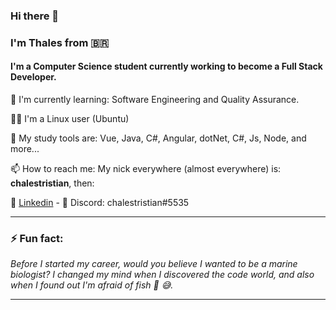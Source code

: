 ### Hi there 👋
### I'm Thales from 🇧🇷

#### I'm a Computer Science student currently working to become a Full Stack Developer.


📘 I'm currently learning: Software Engineering and Quality Assurance.

👨‍💻 I'm a Linux user (Ubuntu)

🧰 My study tools are: Vue, Java, C#, Angular, dotNet, C#, Js, Node, and more...


📫 How to reach me: My nick everywhere (almost everywhere) is: **chalestristian**, then:


📱 [Linkedin](https://www.linkedin.com/in/chalestristian) - 💬 Discord: chalestristian#5535


---

### ⚡ Fun fact:
*Before I started my career, would you believe I wanted to be a marine biologist? I changed my mind when I discovered the code world, and also when I found out I'm afraid of fish 🐡 😅.*

---
